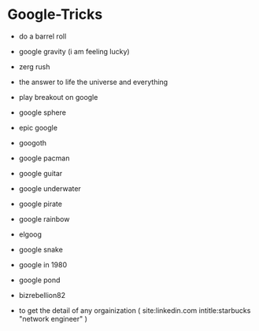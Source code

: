 # Google-Tricks

- do a barrel roll

- google gravity (i am feeling lucky)

- zerg rush

- the answer to life the universe and everything

- play breakout on google

- google sphere

- epic google

- googoth

- google pacman

- google guitar

- google underwater

- google pirate

- google rainbow

- elgoog

- google snake

- google in 1980

- google pond

- bizrebellion82

- to get the detail of any orgainization ( site:linkedin.com intitle:starbucks "network engineer" ) 
